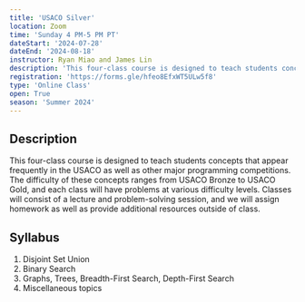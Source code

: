 ```yaml
---
title: 'USACO Silver'
location: Zoom
time: 'Sunday 4 PM-5 PM PT'
dateStart: '2024-07-28'
dateEnd: '2024-08-18'
instructor: Ryan Miao and James Lin
description: 'This four-class course is designed to teach students concepts that appear frequently in the USACO as well as other major programming competitions.'
registration: 'https://forms.gle/hfeo8EfxWT5ULw5f8'
type: 'Online Class'
open: True
season: 'Summer 2024'
---
```


## Description

This four-class course is designed to teach students concepts that appear frequently in the USACO as well as other major programming competitions. The difficulty of these concepts ranges from USACO Bronze to USACO Gold, and each class will have problems at various difficulty levels. Classes will consist of a lecture and problem-solving session, and we will assign homework as well as provide additional resources outside of class.

## Syllabus

1. Disjoint Set Union
2. Binary Search
3. Graphs, Trees, Breadth-First Search, Depth-First Search
4. Miscellaneous topics

